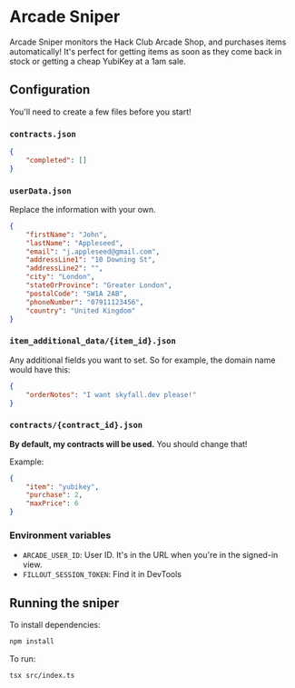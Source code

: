 # Arcade Sniper

Arcade Sniper monitors the Hack Club Arcade Shop, and purchases items automatically! It's perfect for getting items as soon as they come back in stock or getting a cheap YubiKey at a 1am sale.

## Configuration

You'll need to create a few files before you start!

### `contracts.json`

```json
{
    "completed": []
}
```

### `userData.json`

Replace the information with your own.

```json
{
    "firstName": "John",
    "lastName": "Appleseed",
    "email": "j.appleseed@gmail.com",
    "addressLine1": "10 Downing St",
    "addressLine2": "",
    "city": "London",
    "stateOrProvince": "Greater London",
    "postalCode": "SW1A 2AB",
    "phoneNumber": "07911123456",
    "country": "United Kingdom"
}
```

### `item_additional_data/{item_id}.json`

Any additional fields you want to set. So for example, the domain name would have this:

```json
{
    "orderNotes": "I want skyfall.dev please!"
}
```

### `contracts/{contract_id}.json`

**By default, my contracts will be used.** You should change that!

Example:

```json
{
    "item": "yubikey",
    "purchase": 2,
    "maxPrice": 6
}
```

### Environment variables

- `ARCADE_USER_ID`: User ID. It's in the URL when you're in the signed-in view.
- `FILLOUT_SESSION_TOKEN`: Find it in DevTools

## Running the sniper

To install dependencies:

```bash
npm install
```

To run:

```bash
tsx src/index.ts
```
